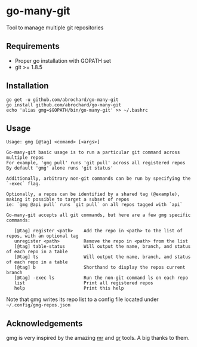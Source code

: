 # go-many-git
Tool to manage multiple git repositories

## Requirements
- Proper go installation with GOPATH set
- git >= 1.8.5

## Installation
```
go get -u github.com/abrochard/go-many-git
go install github.com/abrochard/go-many-git
echo 'alias gmg=$GOPATH/bin/go-many-git' >> ~/.bashrc
```

## Usage
```
Usage: gmg [@tag] <comand> [<args>]

Go-many-git basic usage is to run a particular git command across multiple repos
For example, 'gmg pull' runs 'git pull' across all registered repos
By default 'gmg' alone runs 'git status'

Additionally, arbitrary non-git commands can be run by specifying the `-exec` flag.

Optionally, a repos can be identified by a shared tag (@example), making it possible to target a subset of repos
ie: `gmg @api pull` runs `git pull` on all repos tagged with `api`

Go-many-git accepts all git commands, but here are a few gmg specific commands:

   [@tag] register <path>    Add the repo in <path> to the list of repos, with an optional tag
   unregister <path>         Remove the repo in <path> from the list
   [@tag] table-status       Will output the name, branch, and status of each repo in a table
   [@tag] ts                 Will output the name, branch, and status of each repo in a table
   [@tag] b                  Shorthand to display the repos current branch
   [@tag] -exec ls           Run the non-git command ls on each repo
   list                      Print all registered repos
   help                      Print this help
```
Note that gmg writes its repo list to a config file located under `~/.config/gmg-repos.json`

## Acknowledgements
gmg is very inspired by the amazing [mr](https://myrepos.branchable.com) and [gr](https://github.com/mixu/gr) tools. A big thanks to them.
